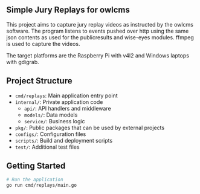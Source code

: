 ## Simple Jury Replays for owlcms

This project aims to capture jury replay videos as instructed by the owlcms software.
The program listens to events pushed over http using the same json contents as used for the publicresults and wise-eyes modules.
ffmpeg is used to capture the videos.

The target platforms are the Raspberry Pi with v4l2 and Windows laptops with gdigrab.

## Project Structure

- `cmd/replays`: Main application entry point
- `internal/`: Private application code
  - `api/`: API handlers and middleware
  - `models/`: Data models
  - `service/`: Business logic
- `pkg/`: Public packages that can be used by external projects
- `configs/`: Configuration files
- `scripts/`: Build and deployment scripts
- `test/`: Additional test files

## Getting Started

```bash
# Run the application
go run cmd/replays/main.go
```
